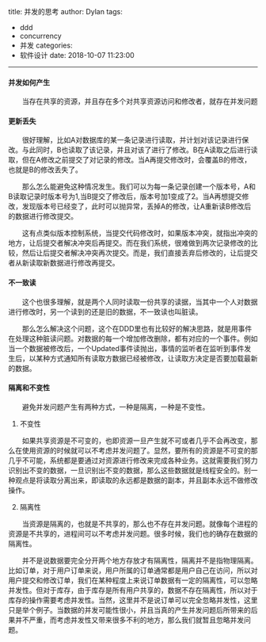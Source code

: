 title: 并发的思考
author: Dylan
tags:
  - ddd
  - concurrency
  - 并发
categories:
  - 软件设计
date: 2018-10-07 11:23:00
---
#### 并发如何产生
&emsp;&emsp;当存在共享的资源，并且存在多个对共享资源访问和修改者，就存在并发问题

#### 更新丢失
&emsp;&emsp;很好理解，比如A对数据库的某一条记录进行读取，并计划对该记录进行保改。与此同时，B也读取了该记录，并且对该了进行了修改。B在A读取之后进行读取，但在A修改之前提交了对记录的修改。当A再提交修改时，会覆盖B的修改，也就是B的修改丢失了。

&emsp;&emsp;那么怎么能避免这种情况发生。我们可以为每一条记录创建一个版本号，A和B读取记录时版本号为1,当B提交了修改后，版本号加1变成了2。当A再想提交修改，发现版本号已经变了，此时可以抛异常，丢掉A的修改，让A重新读B修改后的数据进行修改提交。

&emsp;&emsp;这有点类似版本控制系统，当提交代码修改时，如果版本冲突，就指出冲突的地方，让后提交者解决冲突后再提交。而在我们系统，很难做到两次记录修改的比较，然后让后提交者解决冲突再次提交。而是，我们直接丢弃后修改的，让后提交者从新读取新数据进行修改再提交。

#### 不一致读
&emsp;&emsp;这个也很多理解，就是两个人同时读取一份共享的读据，当其中一个人对数据进行修改时，另一个读到的还是旧的数据，不一致读也叫脏读。

&emsp;&emsp;那么怎么解决这个问题，这个在DDD里也有比较好的解决思路，就是用事件在处理这种脏读问题。对数据的每一个增加修改删除，都有对应的一个事件。例如当一个数据被修改后，一个Updated事件读抛出，事情的监听者在监听到事件发生后，以某种方式通知所有读取方数据已经被修改，让读取方决定是否要加载最新的数据。

#### 隔离和不变性
&emsp;&emsp;避免并发问题产生有两种方式，一种是隔离，一种是不变性。
1. 不变性

&emsp;&emsp;如果共享资源是不可变的，也即资源一旦产生就不可或者几乎不会再改变，那么在使用资源的时候就可以不考虑并发问题了。显然，要所有的资源是不可变的那几乎不可能，系统都是要通过对资源进行修改来完成各种业务。这就需要我们努力识别出不变的数据，一旦识别出不变的数据，那么这些数据就是线程安全的。别一种观点是将读取分离出来，即读取的永远都是数据的副本，并且副本永远不做修改操作。

2. 隔离性

&emsp;&emsp;当资源是隔离的，也就是不共享的，那么也不存在并发问题。就像每个进程的资源是不共享的，进程间可以不考虑并发问题。很多时候，我们也的确存在数据的隔离性。

&emsp;&emsp;并不是说数据要完全分开两个地方存放才有隔离性，隔离并不是指物理隔离。比如订单，对于用户订单来说，用户所属的订单通常都是用户自己在访问，所以对用户提交和修改订单，我们在某种程度上来说订单数据有一定的隔离性，可以忽略并发性。但对于库存，由于库存是所有用户共享的，数据不存在隔离性，所以对于库存的操作需要考虑并发性。当然，这里并不是说订单可以完全忽略并发性，这里只是举个例子。当数据的并发可能性很小，并且当真的产生并发问题后所带来的后果并不严重，而考虑并发性又带来很多不利的地方，那么我们就暂且忽略并发问题。
